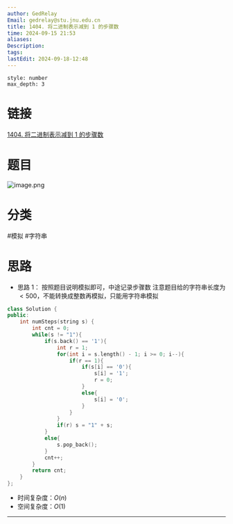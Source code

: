 ```yaml
---
author: GedRelay
Email: gedrelay@stu.jnu.edu.cn
title: 1404. 将二进制表示减到 1 的步骤数
time: 2024-09-15 21:53
aliases: 
Description: 
tags: 
lastEdit: 2024-09-18-12:48
---
```


```toc
style: number
max_depth: 3
```

# 链接
[1404. 将二进制表示减到 1 的步骤数](https://leetcode.cn/problems/number-of-steps-to-reduce-a-number-in-binary-representation-to-one/) 

# 题目
![image.png](https://ged-pic-bed.oss-cn-guangzhou.aliyuncs.com/img/202409152153862.png)


# 分类
#模拟 #字符串 

# 思路
- 思路 1：
按照题目说明模拟即可，中途记录步骤数
注意题目给的字符串长度为 $<500$，不能转换成整数再模拟，只能用字符串模拟


```cpp
class Solution {
public:
    int numSteps(string s) {
        int cnt = 0;
        while(s != "1"){
            if(s.back() == '1'){
                int r = 1;
                for(int i = s.length() - 1; i >= 0; i--){
                    if(r == 1){
                        if(s[i] == '0'){
                            s[i] = '1';
                            r = 0;
                        }
                        else{
                            s[i] = '0';
                        }
                    }
                }
                if(r) s = "1" + s;
            }
            else{
                s.pop_back();
            }
            cnt++;
        }
        return cnt;
    }
};
```


- 时间复杂度：${O\left( n \right)  }$ 
- 空间复杂度：${O\left( 1 \right)  }$ 


---

